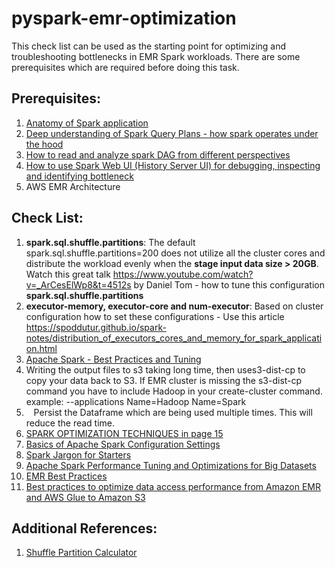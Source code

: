 # pyspark-emr-optimization

This check list can be used as the starting point for optimizing and troubleshooting bottlenecks in EMR Spark workloads. There are some prerequisites which are required before doing this task. 

## Prerequisites: 

1. [Anatomy of Spark application](https://luminousmen.com/post/spark-anatomy-of-spark-application?source=post_page-----ca4faff40d45--------------------------------)
2. [Deep understanding of Spark Query Plans - how spark operates under the hood](https://dzone.com/articles/reading-spark-query-plans)
3. [How to read and analyze spark DAG from different perspectives](https://dzone.com/articles/reading-spark-dags)
4. [How to use Spark Web UI (History Server UI) for debugging, inspecting and identifying bottleneck](https://spark.apache.org/docs/3.1.1/web-ui.html)
5. AWS EMR Architecture
   
## Check List:

1. **spark.sql.shuffle.partitions**: The default spark.sql.shuffle.partitions=200 does not utilize all the cluster cores and distribute the workload evenly when the **stage input data size > 20GB**. Watch this great talk https://www.youtube.com/watch?v=_ArCesElWp8&t=4512s  by Daniel Tom - how to tune this configuration **spark.sql.shuffle.partitions**
2. **executor-memory, executor-core and num-executor**: Based on cluster configuration how to set these configurations - Use this article https://spoddutur.github.io/spark-notes/distribution_of_executors_cores_and_memory_for_spark_application.html
3. [Apache Spark - Best Practices and Tuning](https://umbertogriffo.gitbook.io/apache-spark-best-practices-and-tuning/)
4. Writing the output files to s3 taking long time, then uses3-dist-cp to copy your data back to S3. If EMR cluster is missing the s3-dist-cp command you have to include Hadoop in your create-cluster command. example: --applications Name=Hadoop Name=Spark
5.    Persist the Dataframe which are being used multiple times. This will reduce the read time.
6. [SPARK OPTIMIZATION TECHNIQUES in page 15](docs/databricks_spark_ui.pdf)
7. [Basics of Apache Spark Configuration Settings](https://towardsdatascience.com/basics-of-apache-spark-configuration-settings-ca4faff40d45)
8. [Spark Jargon for Starters](https://mageswaran1989.medium.com/spark-jargon-for-starters-af1fd8117ada)
9. [Apache Spark Performance Tuning and Optimizations for Big Datasets](https://mageswaran1989.medium.com/spark-optimizations-for-advanced-users-spark-cheat-sheet-d74464618c20)
10. [EMR Best Practices](https://aws.github.io/aws-emr-best-practices/applications/spark/best_practices/)
11. [Best practices to optimize data access performance from Amazon EMR and AWS Glue to Amazon S3](https://aws.amazon.com/blogs/big-data/best-practices-to-optimize-data-access-performance-from-amazon-emr-and-aws-glue-to-amazon-s3/)

## Additional References:
1. [Shuffle Partition Calculator](https://justinbreese.com/spark-shuffle-partition-calculator/)

   
